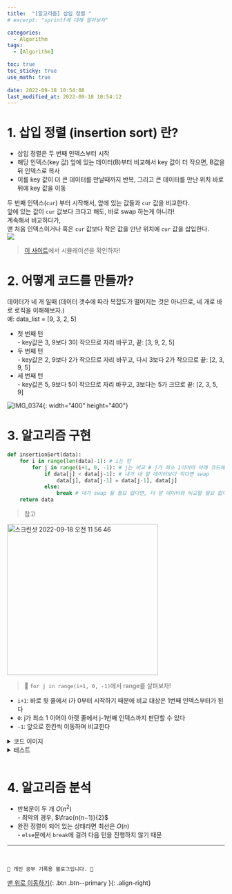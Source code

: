 ```yaml
---
title:  "[알고리즘] 삽입 정렬 "
# excerpt: "sprintf에 대해 알아보자"

categories:
  - Algorithm
tags:
  - [Algorithm]

toc: true
toc_sticky: true
use_math: true
 
date: 2022-09-18 10:54:08
last_modified_at: 2022-09-18 10:54:12
---
```

# 1. 삽입 정렬 (insertion sort) 란?
- 삽입 정렬은 두 번째 인덱스부터 시작
- 해당 인덱스(key 값) 앞에 있는 데이터(B)부터 비교해서 key 값이 더 작으면, B값을 뒤 인덱스로 복사
- 이를 key 값이 더 큰 데이터를 만날때까지 반복, 그리고 큰 데이터를 만난 위치 바로 뒤에 key 값을 이동

두 번째 인덱스(`cur`) 부터 시작해서, 앞에 있는 값들과 `cur` 값을 비교한다.<br>
앞에 있는 값이 `cur` 값보다 크다고 해도, 바로 swap 하는게 아니라!<br>
계속해서 비교하다가,<br>
맨 처음 인덱스이거나 혹은 `cur` 값보다 작은 값을 만난 위치에 `cur` 값을 삽입한다.<br>
<img src="https://upload.wikimedia.org/wikipedia/commons/9/9c/Insertion-sort-example.gif" />

> [이 사이트](https://visualgo.net/en/sorting)에서 시뮬레이션을 확인하자!

# 2. 어떻게 코드를 만들까?

데이터가 네 개 일때 (데이터 갯수에 따라 복잡도가 떨어지는 것은 아니므로, 네 개로 바로 로직을 이해해보자.)<br>
예: data_list = [9, 3, 2, 5]
- 첫 번째 턴<br>- key값은 3, 9보다 3이 작으므로 자리 바꾸고, 끝: [3, 9, 2, 5]
- 두 번째 턴<br>- key값은 2, 9보다 2가 작으므로 자리 바꾸고, 다시 3보다 2가 작으므로 끝: [2, 3, 9, 5]
- 세 번째 턴<br>- key값은 5, 9보다 5이 작으므로 자리 바꾸고, 3보다는 5가 크므로 끝: [2, 3, 5, 9]

![IMG_0374](https://user-images.githubusercontent.com/59405576/190883140-61d3abb8-9ad6-45d8-a10f-40d926972529.PNG){: width="400" height="400"}

# 3. 알고리즘 구현
```py
def insertionSort(data):
    for i in range(len(data)-1): # i는 턴
        for j in range(i+1, 0, -1): # j는 비교 # j가 최소 1이어야 아래 코드에서 j-1번째 인덱스까지 판단 가능!
            if data[j] < data[j-1]: # 내가 내 앞 데이터보다 작다면 swap
                data[j], data[j-1] = data[j-1], data[j]
            else:
                break # 내가 swap 될 필요 없다면, 더 앞 데이터와 비교할 필요 없이 해당 턴을 멈추기
    return data
```

> 참고<br>
<img width="349" alt="스크린샷 2022-09-18 오전 11 56 46" src="https://user-images.githubusercontent.com/59405576/190883633-019b136e-fa33-4dae-a83b-6334d802562e.png">

> 🌟 `for j in range(i+1, 0, -1)`에서 range를 살펴보자!<br>
- `i+1`: 바로 윗 줄에서 i가 0부터 시작하기 때문에 비교 대상은 1번째 인덱스부터가 된다
- `0`: j가 최소 1 이어야 아랫 줄에서 j-1번째 인덱스까지 판단할 수 있다
- `-1`: 앞으로 한칸씩 이동하며 비교한다

<details>
<summary>코드 이미지</summary>
<div markdown="1">       
<img width="1106" alt="스크린샷 2022-09-18 오전 11 51 26" src="https://user-images.githubusercontent.com/59405576/190883498-06de8dfd-ae65-46d8-aaab-a6412755064f.png">
</div>
</details>

<details>
<summary>테스트</summary>
<div markdown="1">       
<img width="1103" alt="스크린샷 2022-09-18 오전 11 51 40" src="https://user-images.githubusercontent.com/59405576/190883506-2e78c91a-ac18-4b63-86aa-d8c88ec62a34.png">
</div>
</details>

<br>

# 4. 알고리즘 분석
- 반복문이 두 개 $O(n^2)$<br>- 최악의 경우,  $\frac{n(n−1)}{2}$ 
- 완전 정렬이 되어 있는 상태라면 최선은 $O(n)$<br>- `else`문에서 `break`에 걸려 다음 턴을 진행하지 않기 때문





***
<br>


    💛 개인 공부 기록용 블로그입니다. 👻

[맨 위로 이동하기](#){: .btn .btn--primary }{: .align-right}